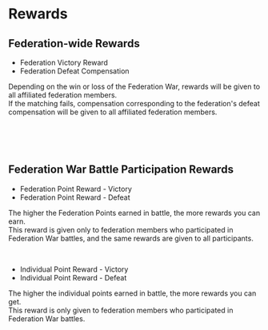 # Rewards

## Federation-wide Rewards

- Federation Victory Reward <br>
- Federation Defeat Compensation

Depending on the win or loss of the Federation War, rewards will be given to all affiliated federation members.<br>
If the matching fails, compensation corresponding to the federation's defeat compensation will be given to all affiliated federation members.

<br>
<br>
<br>

## Federation War Battle Participation Rewards
 
- Federation Point Reward - Victory<br>
- Federation Point Reward - Defeat

The higher the Federation Points earned in battle, the more rewards you can earn.<br>
This reward is given only to federation members who participated in Federation War battles, and the same rewards are given to all participants.

<br>

- Individual Point Reward - Victory<br>
- Individual Point Reward - Defeat

The higher the individual points earned in battle, the more rewards you can get.<br>
This reward is only given to federation members who participated in Federation War battles.

<br>
<br>
<br>
